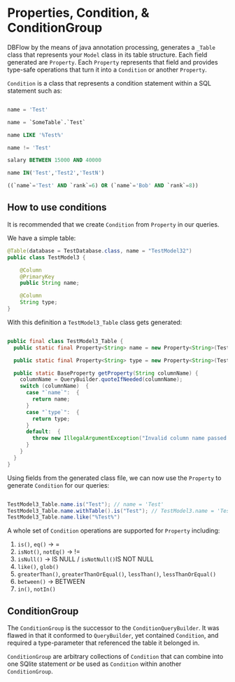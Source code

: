 # Properties, Condition, & ConditionGroup
DBFlow by the means of java annotation processing, generates a `_Table` class that represents your `Model` class in its table structure. Each field generated are  `Property`. Each `Property` represents that field and provides type-safe operations that turn it into a `Condition` or another `Property`.

`Condition` is a class that represents a condition statement within a SQL statement such as:

```sql

name = 'Test'

name = `SomeTable`.`Test`

name LIKE '%Test%'

name != 'Test'

salary BETWEEN 15000 AND 40000

name IN('Test','Test2','TestN')

((`name`='Test' AND `rank`=6) OR (`name`='Bob' AND `rank`=8))
```

## How to use conditions
It is recommended that we create `Condition` from `Property` in our queries.

We have a simple table:

```java
@Table(database = TestDatabase.class, name = "TestModel32")
public class TestModel3 {

    @Column
    @PrimaryKey
    public String name;

    @Column
    String type;
}
```

With this definition a `TestModel3_Table` class gets generated:

```java

public final class TestModel3_Table {
  public static final Property<String> name = new Property<String>(TestModel3.class, "name");

  public static final Property<String> type = new Property<String>(TestModel3.class, "type");

  public static BaseProperty getProperty(String columnName) {
    columnName = QueryBuilder.quoteIfNeeded(columnName);
    switch (columnName)  {
      case "`name`":  {
        return name;
      }
      case "`type`":  {
        return type;
      }
      default:  {
        throw new IllegalArgumentException("Invalid column name passed. Ensure you are calling the correct table's column");
      }
    }
  }
}
```

Using fields from the generated class file, we can now use the `Property` to generate `Condition` for our queries:

```java

TestModel3_Table.name.is("Test"); // name = 'Test'
TestModel3_Table.name.withTable().is("Test"); // TestModel3.name = 'Test'
TestModel3_Table.name.like("%Test%")
```

A whole set of `Condition` operations are supported for `Property` including:
1. `is()`, `eq()` -> =
2. `isNot()`, `notEq()` -> !=
3. `isNull()` -> IS NULL / `isNotNull()`IS NOT NULL
4. `like()`, `glob()`
5. `greaterThan()`, `greaterThanOrEqual()`, `lessThan()`, `lessThanOrEqual()`
6. `between()` -> BETWEEN
7. `in()`, `notIn()`

## ConditionGroup
The `ConditionGroup` is the successor to the `ConditionQueryBuilder`. It was flawed in that it conformed to `QueryBuilder`, yet contained `Condition`, and required a type-parameter that referenced the table it belonged in.

`ConditionGroup` are arbitrary collections of `Condition` that can combine into one SQlite statement _or_ be used as `Condition` within another `ConditionGroup`.
